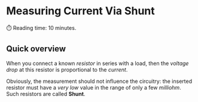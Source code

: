 # Measuring Current Via Shunt
:stopwatch: Reading time: 10 minutes.

## Quick overview
When you connect a known *resistor* in series with a load, then the *voltage drop* at this resistor is proportional to the *current*.

Obviously, the measurement should not influence the circuitry: the inserted resistor must have a *very low* value in the range of only a few *milliohm*. Such resistors are called **Shunt**.

